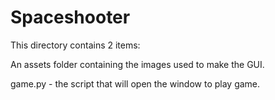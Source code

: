 # Spaceshooter

This directory contains 2 items:

An assets folder containing the images used to make the GUI.

game.py - the script that will open the window to play game.
